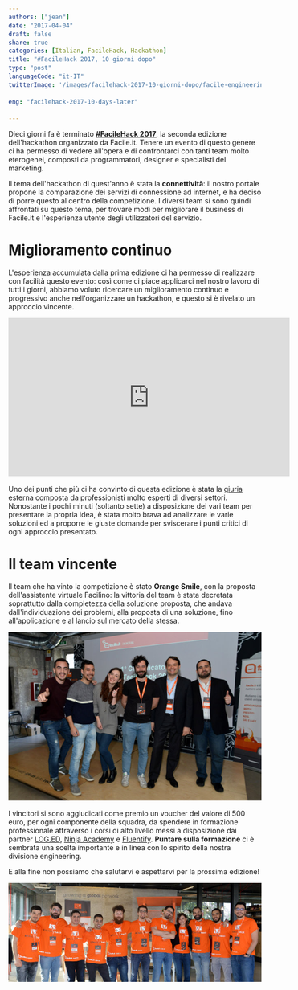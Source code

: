 ```yaml
---
authors: ["jean"]
date: "2017-04-04"
draft: false
share: true
categories: [Italian, FacileHack, Hackathon]
title: "#FacileHack 2017, 10 giorni dopo"
type: "post"
languageCode: "it-IT"
twitterImage: '/images/facilehack-2017-10-giorni-dopo/facile-engineering-team.jpg'

eng: "facilehack-2017-10-days-later"

---
```

Dieci giorni fa è terminato [**#FacileHack 2017**](http://hackathon.facile.it/2017.html), la seconda edizione dell'hackathon organizzato da Facile.it. Tenere un evento di questo genere ci ha permesso di vedere all'opera e di confrontarci con tanti team molto eterogenei, composti da programmatori, designer e specialisti del marketing.

Il tema dell'hackathon di quest'anno è stata la **connettività**: il nostro portale propone la comparazione dei servizi di connessione ad internet, e ha deciso di porre questo al centro della competizione. I diversi team si sono quindi affrontati su questo tema, per trovare modi per migliorare il business di Facile.it e l'esperienza utente degli utilizzatori del servizio.

# Miglioramento continuo
L'esperienza accumulata dalla prima edizione ci ha permesso di realizzare con facilità questo evento: così come ci piace applicarci nel nostro lavoro di tutti i giorni, abbiamo voluto ricercare un miglioramento continuo e progressivo anche nell'organizzare un hackathon, e questo si è rivelato un approccio vincente.
  
<div style="text-align: center">
<iframe width="560" height="315" src="https://www.youtube.com/embed/X-OdVcH7CMs" frameborder="0" allowfullscreen></iframe>
</div>

Uno dei punti che più ci ha convinto di questa edizione è stata la [giuria esterna](http://hackathon.facile.it/2017.html#giuria) composta da professionisti molto esperti di diversi settori. Nonostante i pochi minuti (soltanto sette) a disposizione dei vari team per presentare la propria idea, è stata molto brava ad analizzare le varie soluzioni ed a proporre le giuste domande per sviscerare i punti critici di ogni approccio presentato.

# Il team vincente
Il team che ha vinto la competizione è stato **Orange Smile**, con la proposta dell'assistente virtuale Facilino: la vittoria del team è stata decretata soprattutto dalla completezza della soluzione proposta, che andava dall'individuazione dei problemi, alla proposta di una soluzione, fino all'applicazione e al lancio sul mercato della stessa.

<div style="text-align: center">
<img src="/images/facilehack-2017-10-giorni-dopo/orange-smile.jpg" title="I vincitori di #FacileHack 2017: team Orange Smile"/>
</div>

I vincitori si sono aggiudicati come premio un voucher del valore di 500 euro, per ogni componente della squadra, da spendere in formazione professionale attraverso i corsi di alto livello messi a disposizione dai partner [LOG.ED](https://www.enter.it/it/ecosystem/education/), [Ninja Academy](http://www.ninjacademy.it/) e [Fluentify](https://www.fluentify.com/). **Puntare sulla formazione** ci è sembrata una scelta importante e in linea con lo spirito della nostra divisione engineering.

E alla fine non possiamo che salutarvi e aspettarvi per la prossima edizione!

<div style="text-align: center; margin-bottom: 2em">
<img src="/images/facilehack-2017-10-giorni-dopo/facile-engineering-team.jpg" title="FacileHack engineering team"/>
</div>
